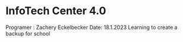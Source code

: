 # InfoTech Center 4.0 
Programer : Zachery Eckelbecker
Date: 18.1.2023
Learning to create a backup for school
